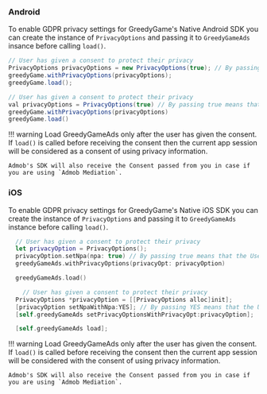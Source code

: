 ### **Android**

To enable GDPR privacy settings for GreedyGame's Native Android SDK you can create the instance of `PrivacyOptions` and passing it to `GreedyGameAds` insance before calling `load()`.

```Java tab= hl_lines="3"
// User has given a consent to protect their privacy
PrivacyOptions privacyOptions = new PrivacyOptions(true); // By passing true means that the User has given consent to protect their privacy.
greedyGame.withPrivacyOptions(privacyOptions);
greedyGame.load();
```

```Java tab="Kotlin-Beta" hl_lines="3"
// User has given a consent to protect their privacy
val privacyOptions = PrivacyOptions(true) // By passing true means that the User has given consent to protect their privacy.
greedyGame.withPrivacyOptions(privacyOptions)
greedyGame.load()
```

!!! warning
    Load GreedyGameAds only after the user has given the consent. If `load()` is called before receiving the consent then the current app session will be considered as a consent of using privacy information. 

    Admob's SDK will also receive the Consent passed from you in case if you are using `Admob Mediation`.

### **iOS**
To enable GDPR privacy settings for GreedyGame's Native iOS SDK you can create the instance of `PrivacyOptions` and passing it to `GreedyGameAds` instance before calling `load()`.

```Swift tab=
  // User has given a consent to protect their privacy
  let privacyOption = PrivacyOptions();
  privacyOption.setNpa(npa: true) // By passing true means that the User has given consent to protect their privacy.
  greedyGameAds.withPrivacyOptions(privacyOpt: privacyOption)

  greedyGameAds.load()
```

```Objective-C tab="Objective-C"
    // User has given a consent to protect their privacy
  PrivacyOptions *privacyOption = [[PrivacyOptions alloc]init];
  [privacyOption setNpaWithNpa:YES]; // By passing YES means that the User has given consent to protect their privacy.
  [self.greedyGameAds setPrivacyOptionsWithPrivacyOpt:privacyOption];

  [self.greedyGameAds load];
```

!!! warning
    Load GreedyGameAds only after the user has given the consent. If `load()` is called before receiving the consent then the current app session will be considered with the consent of using privacy information. 

    Admob's SDK will also receive the Consent passed from you in case if you are using `Admob Mediation`.